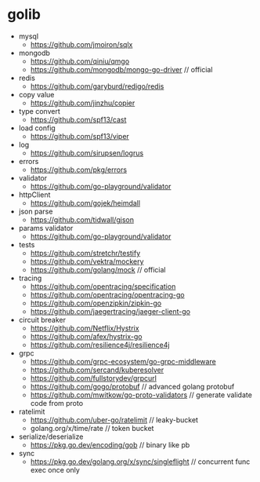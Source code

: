 # golib

- mysql
  - https://github.com/jmoiron/sqlx
- mongodb
  - https://github.com/qiniu/qmgo
  - https://github.com/mongodb/mongo-go-driver // official
- redis
  - https://github.com/garyburd/redigo/redis
- copy value
  - https://github.com/jinzhu/copier
- type convert
  - https://github.com/spf13/cast
- load config
  - https://github.com/spf13/viper
- log
  - https://github.com/sirupsen/logrus
- errors
  - https://github.com/pkg/errors
- validator
  - https://github.com/go-playground/validator
- httpClient
  - https://github.com/gojek/heimdall
- json parse
  - https://github.com/tidwall/gjson
- params validator
  - https://github.com/go-playground/validator
- tests
  - https://github.com/stretchr/testify
  - https://github.com/vektra/mockery
  - https://github.com/golang/mock // official
- tracing
  - https://github.com/opentracing/specification
  - https://github.com/opentracing/opentracing-go
  - https://github.com/openzipkin/zipkin-go
  - https://github.com/jaegertracing/jaeger-client-go
- circuit breaker
  - https://github.com/Netflix/Hystrix
  - https://github.com/afex/hystrix-go
  - https://github.com/resilience4j/resilience4j
- grpc
  - https://github.com/grpc-ecosystem/go-grpc-middleware
  - https://github.com/sercand/kuberesolver
  - https://github.com/fullstorydev/grpcurl
  - https://github.com/gogo/protobuf // advanced golang protobuf
  - https://github.com/mwitkow/go-proto-validators // generate validate code from proto
- ratelimit
  - https://github.com/uber-go/ratelimit // leaky-bucket
  - golang.org/x/time/rate // token bucket
- serialize/deserialize
  - https://pkg.go.dev/encoding/gob // binary like pb
- sync
  - https://pkg.go.dev/golang.org/x/sync/singleflight // concurrent func exec once only
